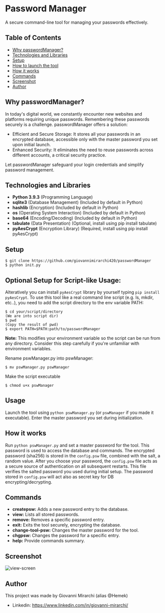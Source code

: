 # Password Manager

A secure command-line tool for managing your passwords effectively.

## Table of Contents
* [Why passwordManager?](#why-passwordmanager?)
* [Technologies and Libraries](#technologies-and-libraries)
* [Setup](#setup)
* [How to launch the tool](#how-to-launch-the-tool)
* [How it works](#how-it-works)
* [Commands](#commands)
* [Screenshot](#screenshot)
* [Author](#author)

<!-- * [License](#license) -->

## Why passwordManager?

In today's digital world, we constantly encounter new websites and platforms requiring unique passwords. Remembering these passwords securely is a challenge. passwordManager offers a solution:

  - Efficient and Secure Storage: It stores all your passwords in an encrypted database, accessible only with the master password you set upon initial launch.
  - Enhanced Security: It eliminates the need to reuse passwords across different accounts, a critical security practice.

Let passwordManager safeguard your login credentials and simplify password management.

## Technologies and Libraries

- **Python 3.9.3** (Programming Language)
- **sqlite3** (Database Management) (Included by default in Python)
- **hashlib** (Encryption) (Included by default in Python)
- **os** (Operating System Interaction) (Included by default in Python)
- **base64** (Encoding/Decoding) (Included by default in Python)
- **tabulate** (Data Presentation) (Optional, install using pip install tabulate)
- **pyAesCrypt** (Encryption Library) (Required, install using pip install pyAesCrypt)

## Setup
```
$ git clone https://github.com/giovannimirarchi420/passwordManager
$ python init.py
```
## Optional Setup for Script-like Usage:
Alteratively you can install ```pyAesCrypt``` library by yourself typing ```pip install pyAesCrypt```. 
To use this tool like a real command line script (e.g. ls, mkdir, etc..), you need to add the script directory to the env variable PATH:
```
$ cd your/script/directory
(We are into script dir)
$ pwd
(Copy the result of pwd)
$ export PATH=$PATH:path/to/passwordManager
```
**Note:** This modifies your environment variable so the script can be run from any directory. Consider this step carefully if you're unfamiliar with environment variables.

Rename pswManager.py into pswManager:
```
$ mv pswManager.py pswManager
```
Make the script executable
```
$ chmod u+x pswManager
```

## Usage
Launch the tool using ```python pswManager.py``` (or ```pswManager``` if you made it executable).
Enter the master password you set during initialization.

## How it works

Run ```python pswManager.py``` and set a master password for the tool. This password is used to access the database and commands.
The encrypted password (sha256) is stored in the ```config.psw``` file, combined with the salt, a random value.
After you choose your password, the ```config.psw``` file acts as a secure source of authentication on all subsequent restarts. This file verifies the salted password you used during initial setup.
The password stored in ```config.psw``` will act also as secret key for DB encrypting/decrypting.

## Commands

- **createpsw:** Adds a new password entry to the database.
- **view:** Lists all stored passwords.
- **remove:** Removes a specific password entry.
- **exit:** Exits the tool securely, encrypting the database.
- **change-tool-psw:** Changes the master password for the tool.
- **chgpsw:** Changes the password for a specific entry.
- **help:** Provide commands summary.

## Screenshot
![view-screen](./screenview.png)

## Author

This project was made by Giovanni Mirarchi (alias @Hemek)
- Linkedin: https://www.linkedin.com/in/giovanni-mirarchi/
  
